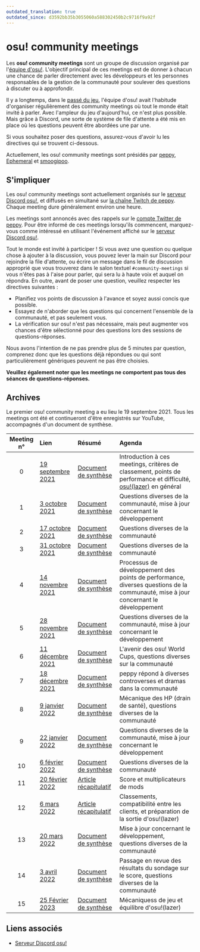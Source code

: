 ```yaml
---
outdated_translation: true
outdated_since: d3592bb35b3055060a588302450b2c9716f9a92f
---
```


# osu! community meetings

Les **osu! community meetings** sont un groupe de discussion organisé par l'[équipe d'osu!](/wiki/People/osu!_team). L'objectif principal de ces meetings est de donner à chacun une chance de parler directement avec les développeurs et les personnes responsables de la gestion de la communauté pour soulever des questions à discuter ou à approfondir.

Il y a longtemps, dans le [passé du jeu](https://twitter.com/ppy/status/1169256824052170755), l'équipe d'osu! avait l'habitude d'organiser régulièrement des community meetings où tout le monde était invité à parler. Avec l'ampleur du jeu d'aujourd'hui, ce n'est plus possible. Mais grâce à Discord, une sorte de système de file d'attente a été mis en place où les questions peuvent être abordées une par une.

Si vous souhaitez poser des questions, assurez-vous d'avoir lu les directives qui se trouvent ci-dessous.

Actuellement, les osu! community meetings sont présidés par [peppy](https://osu.ppy.sh/users/2), [Ephemeral](https://osu.ppy.sh/users/102335) et [smoogipoo](https://osu.ppy.sh/users/1040328).

## S'impliquer

Les osu! community meetings sont actuellement organisés sur le [serveur Discord osu!](https://discord.gg/ppy), et diffusés en simultané sur [la chaîne Twitch de peppy](https://www.twitch.tv/ppy). Chaque meeting dure généralement environ une heure.

Les meetings sont annoncés avec des rappels sur le [compte Twitter de peppy](https://twitter.com/ppy). Pour être informé de ces meetings lorsqu'ils commencent, marquez-vous comme intéressé en utilisant l'événement affiché sur le [serveur Discord osu!](https://discord.gg/ppy).

Tout le monde est invité à participer ! Si vous avez une question ou quelque chose à ajouter à la discussion, vous pouvez lever la main sur Discord pour rejoindre la file d'attente, ou écrire un message dans le fil de discussion approprié que vous trouverez dans le salon textuel `#community-meetings` si vous n'êtes pas à l'aise pour parler, qui sera lu à haute voix et auquel on répondra. En outre, avant de poser une question, veuillez respecter les directives suivantes :

- Planifiez vos points de discussion à l'avance et soyez aussi concis que possible.
- Essayez de n'aborder que les questions qui concernent l'ensemble de la communauté, et pas seulement vous.
- La vérification sur osu! n'est pas nécessaire, mais peut augmenter vos chances d'être sélectionné pour des questions lors des sessions de questions-réponses.

Nous avons l'intention de ne pas prendre plus de 5 minutes par question, comprenez donc que les questions déjà répondues ou qui sont particulièrement génériques peuvent ne pas être choisies.

**Veuillez également noter que les meetings ne comportent pas tous des séances de questions-réponses.**

## Archives

Le premier osu! community meeting a eu lieu le 19 septembre 2021. Tous les meetings ont été et continueront d'être enregistrés sur YouTube, accompagnés d'un document de synthèse.

| Meeting n° | Lien | Résumé | Agenda |
| :-: | :-- | :-- | :-- |
| 0 | [19 septembre 2021](https://youtu.be/-LjNll8VYTM) | [Document de synthèse](https://gist.github.com/peppy/08b38cbac56a8b1e88133853a6a8d2fb) | Introduction à ces meetings, critères de classement, points de performance et difficulté, [osu!(lazer)](/wiki/Client/Release_stream/Lazer) en général |
| 1 | [3 octobre 2021](https://youtu.be/D3OZCm6szVE) | [Document de synthèse](https://docs.google.com/document/d/1-miPFZySYlYbtPW4G0828taycO1gh7dZ4icfSJCr4uA) | Questions diverses de la communauté, mise à jour concernant le développement |
| 2 | [17 octobre 2021](https://youtu.be/nLT-fLeogrw) | [Document de synthèse](https://docs.google.com/document/d/1wEQjzku_4IzvcWRanu0GkvWiPvb-IB7WzwU7Eyojj2E) | Questions diverses de la communauté |
| 3 | [31 octobre 2021](https://youtu.be/omvZbC7zJUI) | [Document de synthèse](https://docs.google.com/document/d/1bhaMx--chdys8AbzSDOItbv710SVhsww2BYPzQg2rvw) | Questions diverses de la communauté |
| 4 | [14 novembre 2021](https://youtu.be/rEWgTY-L95Y) | [Document de synthèse](https://docs.google.com/document/d/1rhrz0zaxQfVK1UnvrcEqj4UMagTD0bPNh8wby8I38IA) | Processus de développement des points de performance, diverses questions de la communauté, mise à jour concernant le développement |
| 5 | [28 novembre 2021](https://youtu.be/SqMrY26Q6Tw) | [Document de synthèse](https://docs.google.com/document/d/1R3OZZazb4p_PRcjEMvIrsfg5UqMyra-4QJd5qlvBb98) |  Questions diverses de la communauté, mise à jour concernant le développement |
| 6 | [11 décembre 2021](https://youtu.be/dtGjIyTFtMA) | [Document de synthèse](https://docs.google.com/document/d/1WtvmytxdzVTZX86JIWVgl4WZMTz3AfrMHOSVImEIMz8) | L'avenir des osu! World Cups, questions diverses sur la communauté |
| 7 | [18 décembre 2021](https://youtu.be/v-LgY3UKhkg) | [Document de synthèse](https://docs.google.com/document/d/1SqCsuU210c5g7DF9iQ4POunV-U-k5CTBUCaDClfrSrA) | peppy répond à diverses controverses et dramas dans la communauté |
| 8 | [9 janvier 2022](https://youtu.be/JXgQ6YEDCGg) | [Document de synthèse](https://docs.google.com/document/d/1wJtJ7Agnsci3Ujxk52-ajeXfSJEKO-RCXDZCSUHcQYY) | Mécanique des HP (drain de santé), questions diverses de la communauté |
| 9 | [22 janvier 2022](https://youtu.be/Prx0XzHl6-M) | [Document de synthèse](https://docs.google.com/document/d/1W_97ttbAo1mHjUgTeU_IB5SQVeQztT-pRrwiyTfjTu4) | Questions diverses de la communauté, mise à jour concernant le développement |
| 10 | [6 février 2022](https://youtu.be/xA4nbE8DM4s) | [Document de synthèse](https://docs.google.com/document/d/1IM8LlHTrU9aIBkS-WTfbpLrMMrq2eRgRl7EAo_chDYE) | Questions diverses de la communauté |
| 11 | [20 février 2022](https://youtu.be/d66pU5lsHvE) | [Article récapitulatif](https://osu.ppy.sh/home/news/2022-03-07-community-meetings-recap) | Score et multiplicateurs de mods |
| 12 | [6 mars 2022](https://youtu.be/HimCHAnPCCY) | [Article récapitulatif](https://osu.ppy.sh/home/news/2022-03-07-community-meetings-recap) | Classements, compatibilité entre les clients, et préparation de la sortie d'osu!(lazer) |
| 13 | [20 mars 2022](https://youtu.be/2Cp9rm0rNPQ) | [Document de synthèse](https://docs.google.com/document/d/1X6ak_3CXxTYQLz71yhSTsKkl7cm74iaCQ7wecDkE6uQ) | Mise à jour concernant le développement, questions diverses de la communauté |
| 14 | [3 avril 2022](https://youtu.be/UWT18LaoeKw) | [Document de synthèse](https://docs.google.com/document/d/1LzKpXwIKxcpYgEAK4zdEIVuMNJckoo9SWN-UoAvOto8) | Passage en revue des résultats du sondage sur le score, questions diverses de la communauté |
| 15<!-- TODO (walavouchey): there's one before this one but the recording is audio-only and there are no notes yet --> | [25 Février 2023](https://youtu.be/idmI03A8jR8) | [Document de synthèse](https://docs.google.com/document/d/13cMCrQN4vvaQFA59BmFHk6D7PH9fwT2ANmhkm5cmzxE) | Mécaniquess de jeu et équilibre d'osu!(lazer) |

## Liens associés

- [Serveur Discord osu!](https://discord.gg/ppy)
